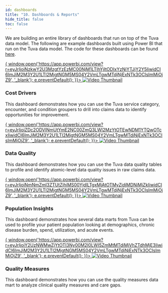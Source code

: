 ```yaml
---
id: dashboards
title: "10. Dashboards & Reports"
hide_title: false
toc: false
---
```


We are building an entire library of dashboards that run on top of the Tuva data model.  The following are example dashboards built using Power BI that run on the Tuva data model.  The code for these dashboards can be found [here](https://github.com/tuva-health/analytics_gallery).


<div style={{ display: "flex", flexDirection: "column", gap: "50px" }}>

<div style={{ display: "flex", alignItems: "flex-start" }}> 
    <a href="#" onClick={(e) => { window.open('https://app.powerbi.com/view?r=eyJrIjoiNzkwY2U3MzgtYzEzMC00NjM1LTlhYjItODIxYzNiYTJjY2Y5IiwidCI6ImJiM2M3Y2U1LTI2MjgtNGM5MS04Y2VmLTgwMTdjNjExNTk3OCIsImMiOjZ9', '_blank'); e.preventDefault(); }}>
      <img src="/img/cost_drivers.png" alt="Video Thumbnail" style={{ width: "120px", height: "auto", cursor: "pointer", marginRight: "30px"}} />
    </a>

  <div>
    <h3 style={{ margin: "0 20px" }}>Cost Drivers</h3>
    <p style={{ margin: "5px 20px", fontSize: "0.9em", lineHeight: "1.4em" }}>
      This dashboard demonstrates how you can use the Tuva service category, encounter, and condition groupers to drill into claims data to identify opportunities for improvement.
    </p>
  </div>
</div>

<div style={{ display: "flex", alignItems: "flex-start" }}> 
    <a href="#" onClick={(e) => { window.open('https://app.powerbi.com/view?r=eyJrIjoiZDc2ODVlNmUtYmE2NC00ZmQ3LWI2MzYtOTEwNDM1YTQwOTcxIiwidCI6ImJiM2M3Y2U1LTI2MjgtNGM5MS04Y2VmLTgwMTdjNjExNTk3OCIsImMiOjZ9', '_blank'); e.preventDefault(); }}>
      <img src="/img/dqi.png" alt="Video Thumbnail" style={{ width: "120px", height: "auto", cursor: "pointer", marginRight: "30px"}} />
    </a>

  <div>
    <h3 style={{ margin: "0 20px" }}>Data Quality</h3>
    <p style={{ margin: "5px 20px", fontSize: "0.9em", lineHeight: "1.4em" }}>
      This dashboard demonstrates how you can use the Tuva data quality tables to profile and identify atomic-level data quality issues in raw claims data.
    </p>
  </div>
</div>

<div style={{ display: "flex", alignItems: "flex-start" }}> 
    <a href="#" onClick={(e) => { window.open('https://app.powerbi.com/view?r=eyJrIjoiNmNmZmI3ZTUtZjhiMS00YjdlLTgxMjAtOTMyZjdjMDNiMjZkIiwidCI6ImJiM2M3Y2U1LTI2MjgtNGM5MS04Y2VmLTgwMTdjNjExNTk3OCIsImMiOjZ9', '_blank'); e.preventDefault(); }}>
      <img src="/img/pop_insights.png" alt="Video Thumbnail" style={{ width: "120px", height: "auto", cursor: "pointer", marginRight: "30px"}} />
    </a>

  <div>
    <h3 style={{ margin: "0 20px" }}>Population Insights</h3>
    <p style={{ margin: "5px 20px", fontSize: "0.9em", lineHeight: "1.4em" }}>
      This dashboard demonstrates how several data marts from Tuva can be used to profile your patient population looking at demographics, chronic disease burden, spend, utilization, and acute events.
    </p>
  </div>
</div>

<div style={{ display: "flex", alignItems: "flex-start" }}> 
    <a href="#" onClick={(e) => { window.open('https://app.powerbi.com/view?r=eyJrIjoiY2UzNWMwZjYtOTI3Ny00M2I0LWI5ZmMtMTdiMjVhZTdhMjE3IiwidCI6ImJiM2M3Y2U1LTI2MjgtNGM5MS04Y2VmLTgwMTdjNjExNTk3OCIsImMiOjZ9', '_blank'); e.preventDefault(); }}>
      <img src="/img/quality_measures.png" alt="Video Thumbnail" style={{ width: "120px", height: "auto", cursor: "pointer", marginRight: "30px"}} />
    </a>

  <div>
    <h3 style={{ margin: "0 20px" }}>Quality Measures</h3>
    <p style={{ margin: "5px 20px", fontSize: "0.9em", lineHeight: "1.4em" }}>
      This dashboard demonstrates how you can use the quality measures data mart to analyze clinical quality measures and care gaps.
    </p>
  </div>
</div>



</div>



